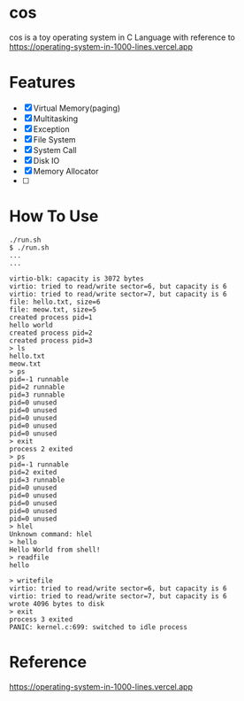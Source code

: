# cos
cos is a toy operating system in C Language  with reference to https://operating-system-in-1000-lines.vercel.app

# Features
- [x] Virtual Memory(paging)
- [x] Multitasking
- [x] Exception
- [x] File System
- [x] System Call
- [x] Disk IO
- [x] Memory Allocator
- [ ] 

# How To Use

```
./run.sh
$ ./run.sh
...
...

virtio-blk: capacity is 3072 bytes
virtio: tried to read/write sector=6, but capacity is 6
virtio: tried to read/write sector=7, but capacity is 6
file: hello.txt, size=6
file: meow.txt, size=5
created process pid=1
hello world
created process pid=2
created process pid=3
> ls
hello.txt
meow.txt
> ps
pid=-1 runnable
pid=2 runnable
pid=3 runnable
pid=0 unused
pid=0 unused
pid=0 unused
pid=0 unused
pid=0 unused
> exit
process 2 exited
> ps
pid=-1 runnable
pid=2 exited
pid=3 runnable
pid=0 unused
pid=0 unused
pid=0 unused
pid=0 unused
pid=0 unused
> hlel
Unknown command: hlel
> hello
Hello World from shell!
> readfile
hello

> writefile
virtio: tried to read/write sector=6, but capacity is 6
virtio: tried to read/write sector=7, but capacity is 6
wrote 4096 bytes to disk
> exit
process 3 exited
PANIC: kernel.c:699: switched to idle process
```


# Reference
https://operating-system-in-1000-lines.vercel.app